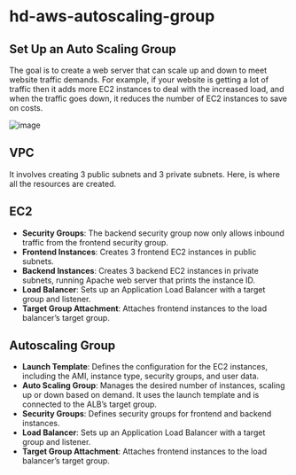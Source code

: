 # hd-aws-autoscaling-group
## Set Up an Auto Scaling Group

The goal is to create a web server that can scale up and down to meet website traffic demands. For example, if your website is getting a lot of traffic then it adds more EC2 instances to deal with the increased load, and when the traffic goes down, it reduces the number of EC2 instances to save on costs.

![image](https://github.com/user-attachments/assets/64350253-37c7-4d44-8bb2-ebf09b66727a)

## VPC
 It involves creating 3 public subnets and 3 private subnets. Here, is where all the resources are created.

## EC2
-   **Security Groups**: The backend security group now only allows inbound traffic from the frontend security group.
-   **Frontend Instances**: Creates 3 frontend EC2 instances in public subnets.
-   **Backend Instances**: Creates 3 backend EC2 instances in private subnets, running Apache web server that prints the instance ID.
-   **Load Balancer**: Sets up an Application Load Balancer with a target group and listener.
-   **Target Group Attachment**: Attaches frontend instances to the load balancer’s target group.

## Autoscaling Group
-   **Launch Template**: Defines the configuration for the EC2 instances, including the AMI, instance type, security groups, and user data.
-   **Auto Scaling Group**: Manages the desired number of instances, scaling up or down based on demand. It uses the launch template and is connected to the ALB’s target group.
-   **Security Groups**: Defines security groups for frontend and backend instances.
-   **Load Balancer**: Sets up an Application Load Balancer with a target group and listener.
-   **Target Group Attachment**: Attaches frontend instances to the load balancer’s target group.
